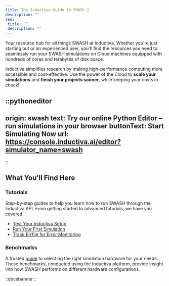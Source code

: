 ```yaml
---
title: The Inductiva Guide to SWASH 🌊
description: ""
seo:
 title: “”
 description: “”
---
```


Your resource hub for all things SWASH at Inductiva. Whether you're just starting out or an experienced user, you'll find the resources you need to seamlessly run your SWASH simulations on Cloud machines equipped with hundreds of cores and terabytes of disk space.

Inductiva simplifies research by making high-performance computing more accessible and cost-effective. Use the power of the Cloud to **scale your simulations** and **finish your projects sooner**, while keeping your costs in check!

::pythoneditor
---
origin: swash
text: Try our online Python Editor – run simulations in your browser
buttonText: Start Simulating Now
url: https://console.inductiva.ai/editor?simulator_name=swash
---
::


## What You'll Find Here

### Tutorials
Step-by-step guides to help you learn how to run SWASH through the Inductiva API. From getting started to advanced tutorials, we have you covered.

- [Test Your Inductiva Setup](/guides/swash/tutorials/setup-test)
- [Run Your First Simulation](/guides/swash/tutorials/quick-start)
- [Track Errfile for Error Monitoring](/guides/swash/tutorials/track-errfile)

### Benchmarks
A trusted [guide](/guides/swash/benchmarks/benchmarks) to selecting the right simulation hardware for your needs. These benchmarks, conducted using the Inductiva platform, provide insight into how SWASH performs on different hardware configurations.

::docsbanner
::
